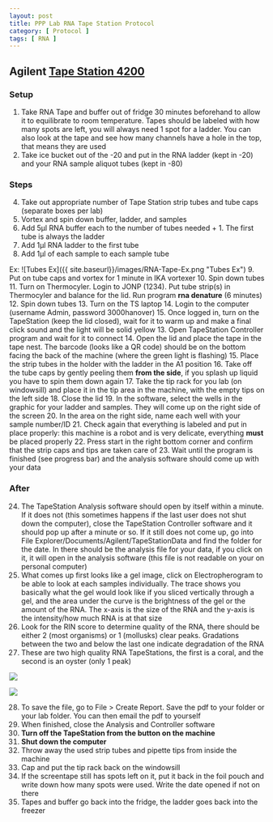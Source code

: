 ```yaml
---
layout: post
title: PPP Lab RNA Tape Station Protocol
category: [ Protocol ]
tags: [ RNA ]
---
```


## Agilent [Tape Station 4200](https://www.agilent.com/en/promotions/agilent-4200-tapestation-system?gclid=EAIaIQobChMI_tykoMrw4AIVFI7ICh2S3AZFEAAYASAAEgIqEPD_BwE&gclsrc=aw.ds)

### Setup

1. Take RNA Tape and buffer out of fridge 30 minutes beforehand to allow it to equilibrate to room temperature. Tapes should be labeled with how many spots are left, you will always need 1 spot for a ladder. You can also look at the tape and see how many channels have a hole in the top, that means they are used
2. Take ice bucket out of the -20 and put in the RNA ladder (kept in -20) and your RNA sample aliquot tubes (kept in -80)

### Steps

4. Take out appropriate number of Tape Station strip tubes and tube caps (separate boxes per lab)
5. Vortex and spin down buffer, ladder, and samples
6. Add 5µl RNA buffer each to the number of tubes needed + 1. The first tube is always the ladder
7. Add 1µl RNA ladder to the first tube
8. Add 1µl of each sample to each sample tube

Ex:
![Tubes Ex]({{ site.baseurl}}/images/RNA-Tape-Ex.png "Tubes Ex")
9. Put on tube caps and vortex for 1 minute in IKA vortexer
10. Spin down tubes
11. Turn on Thermocyler. Login to JONP (1234). Put tube strip(s) in Thermocyler and balance for the lid. Run program **rna denature** (6 minutes)
12. Spin down tubes
13. Turn on the TS laptop
14. Login to the computer (username Admin, password 3000hanover)
15. Once logged in, turn on the TapeStation (keep the lid closed), wait for it to warm up and make a final click sound and the light will be solid yellow
13. Open TapeStation Controller program and wait for it to connect
14. Open the lid and place the tape in the tape nest. The barcode (looks like a QR code) should be on the bottom facing the back of the machine (where the green light is flashing)
15. Place the strip tubes in the holder with the ladder in the A1 position
16. Take off the tube caps by gently peeling them **from the side**, if you splash up liquid you have to spin them down again
17. Take the tip rack for you lab (on windowsill) and place it in the tip area in the machine, with the empty tips on the left side
18. Close the lid
19. In the software, select the wells in the graphic for your ladder and samples. They will come up on the right side of the screen
20. In the area on the right side, name each well with your sample number/ID
21. Check again that everything is labeled and put in place properly: this machine is a robot and is very delicate, everything **must** be placed properly
22. Press start in the right bottom corner and confirm that the strip caps and tips are taken care of
23. Wait until the program is finished (see progress bar) and the analysis software should come up with your data

### After

24. The TapeStation Analysis software should open by itself within a minute. If it does not (this sometimes happens if the last user does not shut down the computer), close the TapeStation Controller software and it should pop up after a minute or so. If it still does not come up, go into File Explorer/Documents/Agilent/TapeStationData and find the folder for the date. In there should be the analysis file for your data, if you click on it, it will open in the analysis software (this file is not readable on your on personal computer)
25. What comes up first looks like a gel image, click on Electropherogram to be able to look at each samples individually. The trace shows you basically what the gel would look like if you sliced vertically through a gel, and the area under the curve is the brightness of the gel or the amount of the RNA. The x-axis is the size of the RNA and the y-axis is the intensity/how much RNA is at that size
26. Look for the RIN score to determine quality of the RNA, there should be either 2 (most organisms) or 1 (mollusks) clear peaks. Gradations between the two and below the last one indicate degradation of the RNA
27. These are two high quality RNA TapeStations, the first is a coral, and the second is an oyster (only 1 peak)  

![](https://raw.githubusercontent.com/meschedl/PPP-Lab-Resources/master/images/Screen%20Shot%202021-06-16%20at%201.20.19%20PM.png)  

![](https://raw.githubusercontent.com/meschedl/PPP-Lab-Resources/master/images/Screen%20Shot%202021-06-15%20at%204.26.07%20PM.png)

28. To save the file, go to File > Create Report. Save the pdf to your folder or your lab folder. You can then email the pdf to yourself
29. When finished, close the Analysis and Controller software
30. **Turn off the TapeStation from the button on the machine**
31. **Shut down the computer**
32. Throw away the used strip tubes and pipette tips from inside the machine
33. Cap and put the tip rack back on the windowsill
34. If the screentape still has spots left on it, put it back in the foil pouch and write down how many spots were used. Write the date opened if not on there
35. Tapes and buffer go back into the fridge, the ladder goes back into the freezer

